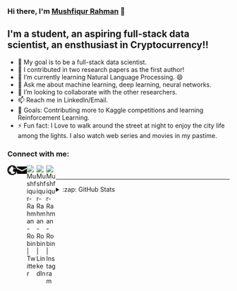 ### Hi there, I'm [Mushfiqur Rahman][website] 👋

## I'm a student, an aspiring full-stack data scientist, an ensthusiast in Cryptocurrency!!

- 🏁 My goal is to be a full-stack data scientist.
- 🔭 I contributed in two research papers as the first author! 
- 🌱 I’m currently learning Natural Language Processing. 😄
- 💬 Ask me about machine learning, deep learning, neural networks.
- 👯 I’m looking to collaborate with the other researchers.
- 📫 Reach me in LinkedIn/Email.
- 🥅 Goals: Contributing more to Kaggle competitions and learning Reinforcement Learning.
- ⚡ Fun fact: I Love to walk around the street at night to enjoy the city life among the lights. I also watch web series and movies in my pastime.

### Connect with me:

[<img align="left" alt="Portfolio" width="22px" src="https://raw.githubusercontent.com/iconic/open-iconic/master/svg/globe.svg" />][website]

[<img align="left" alt="E-mail" width="22px" src="https://raw.githubusercontent.com/iconic/open-iconic/master/svg/envelope-closed.svg" />][email]

[<img align="left" alt="Mushfiqur-Rahman-Robin | Twitter" width="22px" src="https://cdn.jsdelivr.net/npm/simple-icons@v3/icons/twitter.svg" />][twitter]

[<img align="left" alt="Mushfiqur-Rahman-Robin | LinkedIn" width="22px" src="https://cdn.jsdelivr.net/npm/simple-icons@v3/icons/linkedin.svg" />][linkedin]

[<img align="left" alt="Mushfiqur-Rahman-Robin | Instagram" width="22px" src="https://cdn.jsdelivr.net/npm/simple-icons@v3/icons/instagram.svg" />][instagram]

<br />

---


<details>
  <summary>:zap: GitHub Stats</summary>

  <img align="left" alt="Mushfiq's GitHub Stats" src="https://github-readme-stats.vercel.app/api?username=Mushfiqur-Rahman-Robin&show_icons=true&hide_border=true&theme=radical)
" />

</details>

[website]: https://mushfiqur-rahman-robin.github.io/Portfolio/
[twitter]: https://twitter.com/MushfiqurRobin
[instagram]: https://www.instagram.com/mushfiqur._.rahman/
[linkedin]: https://www.linkedin.com/in/mushfiqur--rahman/
[email]: <mushfiqur.rahman.robin@gmail.com>

